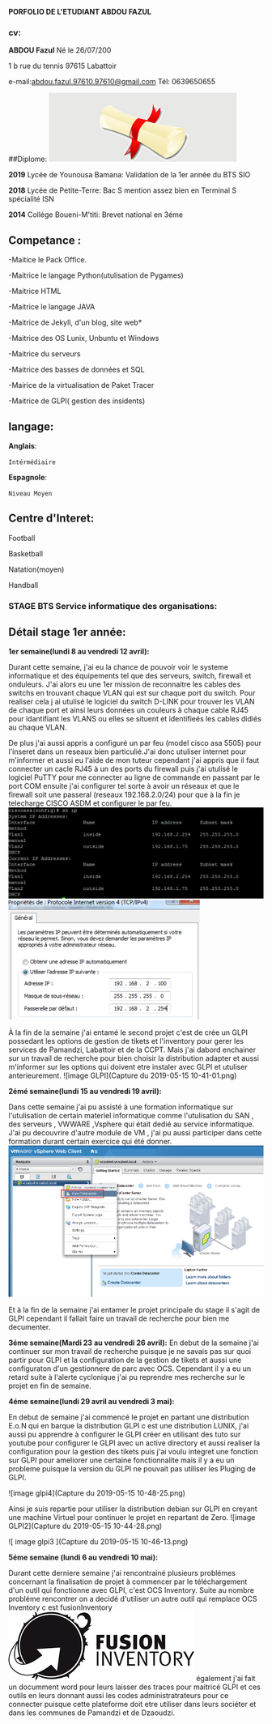 **PORFOLIO DE L'ETUDIANT ABDOU FAZUL**
### cv:
**ABDOU Fazul**
Né le 26/07/200

1 b rue du tennis 
97615 Labattoir 

e-mail:abdou.fazul.97610.97610@gmail.com
Tél: 0639650655


##Diplome:
![image diplome](index4.jpeg)

**2019** Lycée de Younousa Bamana:
	Validation de la 1er année du BTS SIO


**2018** Lycée de Petite-Terre:
	Bac S mention assez bien en Terminal S spécialité ISN


**2014** Collége Boueni-M'titi:
	Brevet national en 3éme

## Competance :
-Maitice le Pack Office.

-Maitrice le langage Python(utulisation de Pygames)

-Maitrice HTML

-Maitrice le langage JAVA

-Maitrice de Jekyll, d'un blog, site web*

-Maitrice des OS Lunix, Unbuntu et Windows

-Maitrice du serveurs

-Maitrice des basses de données et SQL

-Mairice de la virtualisation de Paket Tracer 

-Maitrice de GLPI( gestion des insidents)

## langage:
**Anglais**:

`Intérmédiaire`

**Espagnole**:

`Niveau Moyen`


## Centre d'Interet:
Football

Basketball

Natation(moyen)

Handball


### STAGE BTS Service informatique des organisations:
## Détail stage 1er année:
**1er semaine(lundi 8 au vendredi 12 avril):**

Durant cette semaine, j'ai eu la chance de pouvoir voir le systeme informatique et des équipements tel que des serveurs, switch, firewall et onduleurs. J'ai alors eu une 1er mission de reconnaitre les cables des switchs en trouvant chaque VLAN qui est sur chaque port du switch. Pour realiser cela j ai utulisé le logiciel du switch D-LINK pour trouver les VLAN de chaque port et ainsi leurs données un couleurs à chaque cable RJ45 pour idantifiant les VLANS ou elles se situent et identifieés les cables didiés au chaque VLAN.


De plus j'ai aussi appris a configuré un par feu (model cisco asa 5505) pour l'inseret dans un reseaux bien particulié.J'ai donc utuliser internet pour m'informer et aussi eu l'aide de mon tuteur cependant j'ai appris que il faut connecter un cacle RJ45 à un des ports du firewall puis j'ai utulisé le logiciel PuTTY pour me connecter au ligne de commande en passant par le port COM ensuite j'ai configurer tel sorte à avoir un réseaux et que le firewall soit une passeral (reseaux 192.168.2.0/24) pour que à la fin je telecharge CISCO ASDM et configurer le par feu.
<img src="Capture2.PNG">
![image ip pour configuration](Capture.PNG)


À la fin de la semaine j'ai entamé le second projet c'est de crée un GLPI possedant les options de gestion de tikets et l'inventory pour gerer les services de Pamandzi, Labattoir et de la CCPT. Mais j'ai dabord enchainer sur un travail de recherche pour bien choisir la distribution adapter et aussi m'informer sur les options qui doivent etre instaler avec GLPI et utuliser anterieurement.
![image GLPI](Capture du 2019-05-15 10-41-01.png)


**2émé semaine(lundi 15 au vendredi 19 avril):**

Dans cette semaine j'ai pu assisté à une formation informatique sur l'utulisation de certain materiel informatique comme l'utulisation du SAN , des serveurs , VWWARE ,Vsphere qui était dedié au service informatique. J'ai pu decouvrire d'autre module de VM , j'ai pu aussi participer dans cette formation durant certain exercice qui été donner.
![image VMWARE](unnamed.png)


Et à la fin de la semaine j'ai entamer le projet principale du stage il s'agit de GLPI cependant il fallait faire un travail de recherche pour bien me decumenter.


**3éme semaine(Mardi 23 au vendredi 26 avril):**
En debut de la semaine j'ai continuer sur mon travail de recherche puisque je ne savais pas sur quoi partir pour GLPI et la configuration de la gestion de tikets et aussi une configuraton d'un gestionnere de parc avec OCS. Cependant il y a eu un retard suite à l'alerte cyclonique j'ai pu reprendre mes recherche sur le projet en fin de semaine.




**4éme semaine(lundi 29 avril au vendredi 3 mai):**

En debut de semaine j'ai commencé le projet en partant une distribution E.o.N qui en barque la distribution GLPI c est une distribution LUNIX, j'ai aussi pu apprendre à configurer le GLPI créer en utilisant des tuto sur youtube pour configurer le GLPI avec un active directory et aussi realiser la configuration pour la gestion des tikets puis j'ai voulu integret une fonction sur GLPI pour ameliorer une certaine fonctionnalite mais il y a eu un probleme puisque la version du GLPI ne pouvait pas utiliser les Pluging de GLPI. 

![image glpi4](Capture du 2019-05-15 10-48-25.png)

Ainsi je suis repartie pour utiliser la distribution debian sur GLPI en creyant une machine Virtuel pour continuer le projet en repartant de Zero.
![image GLPI2](Capture du 2019-05-15 10-44-28.png)


![ image glpi3 ](Capture du 2019-05-15 10-46-13.png)


**5éme semaine (lundi 6 au vendredi 10 mai):**


Durant cette derniere semaine j'ai rencontrainé plusieurs problémes concernant la finalisation de projet à commencer par le téléchargement d'un outil qui fonctionne avec GLPI, c'est OCS Inventory. Suite au nombre probléme rencontrer on a decidé d'utiliser un autre outil qui remplace OCS Inventory c est fusionInventory 
![image fusion](index3.png)
également j'ai fait un documment word pour leurs laisser des traces pour maitricé GLPI et ces outils en leurs donnant aussi les codes administratrateurs pour ce connecter puisque cette plateforme doit etre utiliser dans leurs sociéter et dans les communes de Pamandzi et de Dzaoudzi. 
